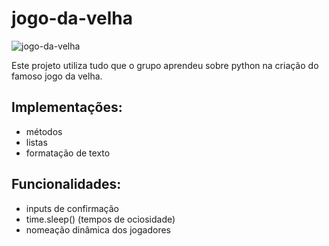 # jogo-da-velha

![jogo-da-velha](https://www.thesprucecrafts.com/thmb/ok6sYPsNOIZN5zI-ZthsTd3JY8Q=/2816x1880/filters:fill(auto,1)/4250653771_aa9ff1d2cb_o-56a0ad125f9b58eba4b2bc38.jpg)

Este projeto utiliza tudo que o grupo aprendeu sobre python na criação do famoso jogo da velha.

## Implementações:

- métodos
- listas
- formatação de texto
 
## Funcionalidades:

- inputs de confirmação
- time.sleep() (tempos de ociosidade)
- nomeação dinâmica dos jogadores
